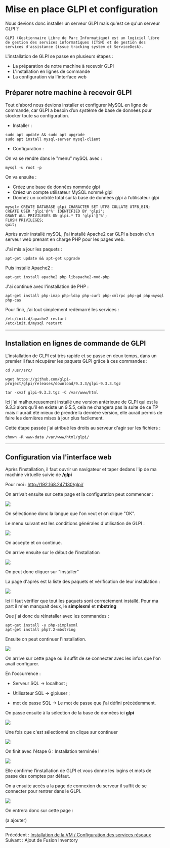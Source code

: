 # Mise en place GLPI et configuration

Nous devions donc installer un serveur GLPI mais qu'est ce qu'un serveur GLPI ? 

````
GLPI (Gestionnaire Libre de Parc Informatique) est un logiciel libre de gestion des services informatiques (ITSM) et de gestion des services d'assistance (issue tracking system et ServiceDesk).
````

L'installation de GLPI se passe en plusieurs étapes : 

- La préparation de notre machine à recevoir GLPI
- L'installation en lignes de commande 
- La configuration via l'interface web 


## Préparer notre machine à recevoir GLPI

Tout d'abord nous devions installer et configurer MySQL en ligne de commande, car GLPI a besoin d’un système de base de données pour stocker toute sa configuration.

- Installer : 

```
sudo apt update && sudo apt upgrade
sudo apt install mysql-server mysql-client 
```

- Configuration : 

On va se rendre dans le "menu" mySQL avec : 

``` 
mysql -u root -p 
```

On va ensuite : 

- Créez une base de données nommée glpi
- Créez un compte utilisateur MySQL nommé glpi
- Donnez un contrôle total sur la base de données glpi à l’utilisateur glpi

```
mysql> CREATE DATABASE glpi CHARACTER SET UTF8 COLLATE UTF8_BIN;
CREATE USER 'glpi'@'%' IDENTIFIED BY 'glpi';
GRANT ALL PRIVILEGES ON glpi.* TO 'glpi'@'%';
FLUSH PRIVILEGES;
quit;
````

Après avoir installé mySQL, j'ai installé Apache2 car GLPI a besoin d'un serveur web prenant en charge PHP pour les pages web. 

J'ai mis a jour les paquets : 

````
apt-get update && apt-get upgrade
````

Puis installé Apache2 : 

```
apt-get install apache2 php libapache2-mod-php
```

J'ai continué avec l'installation de PHP : 

```
apt-get install php-imap php-ldap php-curl php-xmlrpc php-gd php-mysql php-cas
```

Pour finir, j'ai tout simplement redémarré les services : 

```
/etc/init.d/apache2 restart
/etc/init.d/mysql restart
```
***

## Installation en lignes de commande de GLPI

L'installation de GLPI est très rapide et se passe en deux temps, dans un premier il faut récupérer les paquets GLPI grâce à ces commandes : 

```
cd /usr/src/

wget https://github.com/glpi-project/glpi/releases/download/9.3.3/glpi-9.3.3.tgz

tar -xvzf glpi-9.3.3.tgz -C /var/www/html
```

Ici j'ai malheureusement installé une version antérieure de GLPI qui est la 9.3.3 alors qu'il en existe un 9.5.5, cela ne changera pas la suite de ce TP mais il aurait été mieux de prendre la dernière version, elle aurait permis de faire les dernières mises à jour plus facilement. 

Cette étape passée j'ai atribué les droits au serveur d'agir sur les fichiers : 

```
chown -R www-data /var/www/html/glpi/
```
***
## Configuration via l'interface web 

Après l'installation, il faut ouvrir un navigateur et taper dedans l'ip de ma machine virtuelle suivie de **/glpi**

Pour moi : http://192.168.247.130/glpi/

On arrivait ensuite sur cette page et la configuration peut commencer : 

<img src="../images/1.JPG" >

On sélectionne donc la langue que l'on veut et on clique "OK".

Le menu suivant est les conditions générales d'utilisation de GLPI : 


<img src="../images/2.JPG" >

On accepte et on continue. 

On arrive ensuite sur le début de l'installation 


<img src="../images/3.JPG" >

On peut donc cliquer sur "Installer"


La page d'après est la liste des paquets et vérification de leur installation : 

<img src="../images/4.JPG" >

Ici il faut vérifier que tout les paquets sont correctement installé. Pour ma part il m'en manquait deux, le **simplexml** et **mbstring**

Que j'ai donc du réinstaller avec les commandes : 

```
apt-get install -y php-simplexml
apt-get install php7.2-mbstring
```

Ensuite on peut continuer l'installation. 

<img src="../images/etape1.png" >

On arrive sur cette page ou il suffit de se connecter avec les infos que l'on avait configurer. 

En l'occurrence : 

- Serveur SQL → localhost ;

- Utilisateur SQL → glpiuser ;

- mot de passe SQL → Le mot de passe que j'ai défini précédemment.

On passe ensuite à la sélection de la base de données ici **glpi**

<img src="../images/5.JPG" >

Une fois que c'est sélectionné on clique sur continuer 

<img src="../images/6.JPG" >

On finit avec l'étape 6 : Installation terminée ! 

<img src="../images/etape6.png" >

Elle confirme l’installation de GLPI et vous donne les logins et mots de passe des comptes par défaut. 

On a ensuite accès a la page de connexion du serveur il suffit de se connecter pour rentrer dans le GLPI. 

<img src="../images/derniereetape.png" >

On entrera donc sur cette page : 

(a ajouter)

***

Précédent : [Installation de la VM / Configuration des services réseaux ](installationVM.md) Suivant : Ajout de Fusion Inventory 